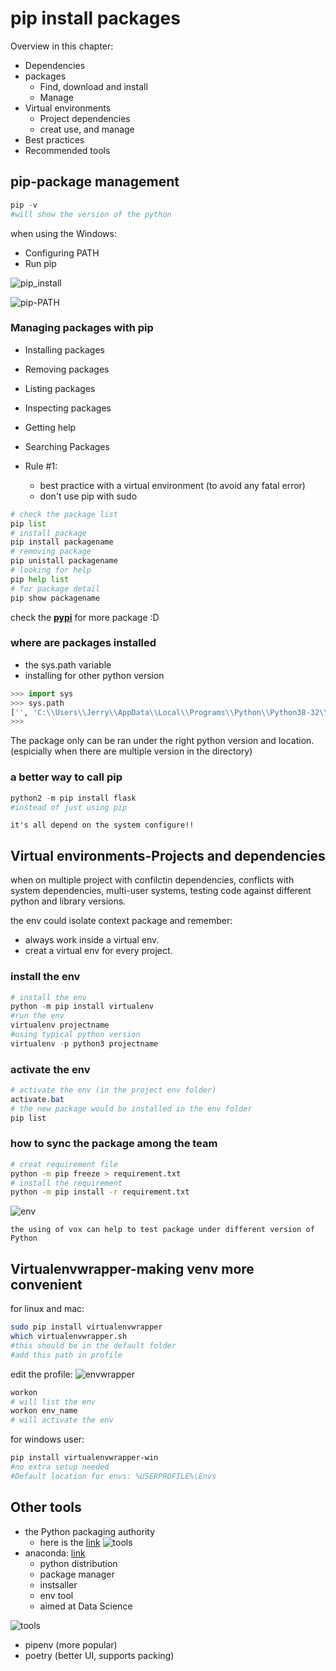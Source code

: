 # pip install packages

Overview in this chapter:

* Dependencies
* packages
  * Find, download and install
  * Manage
* Virtual environments
  * Project dependencies
  * creat use, and manage
* Best practices
* Recommended tools

## pip-package management

```python
pip -v
#will show the version of the python
```

when using the Windows:

* Configuring PATH
* Run pip

![pip_install](./images/pip-install.png)

![pip-PATH](./images/pip-PATH.png)

### Managing packages with pip

* Installing packages
* Removing packages
* Listing packages
* Inspecting packages
* Getting help
* Searching Packages

* Rule #1:
  * best practice with a virtual environment (to avoid any fatal error)
  * don't use pip with sudo

```python
# check the package list
pip list
# install package
pip install packagename
# removing package
pip unistall packagename
# looking for help
pip help list
# for package detail
pip show packagename
```

check the **[pypi](https://pypi.org/)** for more package :D

### where are packages installed

* the sys.path variable
* installing for other python version

```python
>>> import sys
>>> sys.path
['', 'C:\\Users\\Jerry\\AppData\\Local\\Programs\\Python\\Python38-32\\python38.zip', 'C:\\Users\\Jerry\\AppData\\Local\\Programs\\Python\\Python38-32\\DLLs', 'C:\\Users\\Jerry\\AppData\\Local\\Programs\\Python\\Python38-32\\lib', 'C:\\Users\\Jerry\\AppData\\Local\\Programs\\Python\\Python38-32', 'C:\\Users\\Jerry\\AppData\\Roaming\\Python\\Python38\\site-packages', 'C:\\Users\\Jerry\\AppData\\Local\\Programs\\Python\\Python38-32\\lib\\site-packages']
>>>
```

The package only can be ran under the right python version and location. (espicially when there are multiple version in the directory)

### a better way to call pip

```python
python2 -m pip install flask
#instead of just using pip
```

``it's all depend on the system configure!!``

## Virtual environments-Projects and dependencies

when on multiple project with confilctin dependencies, conflicts with system dependencies, multi-user systems, testing code against different python and library versions.

the env could isolate context package and remember:

* always work inside a virtual env.
* creat a virtual env for every project.

### install the env

```python
# install the env
python -m pip install virtualenv
#run the env
virtualenv projectname
#using typical python version
virtualenv -p python3 projectname
```

### activate the env

```powershell
# activate the env (in the project env folder)
activate.bat
# the new package would be installed in the env folder
pip list
```

### how to sync the package among the team

```bash
# creat requirement file
python -m pip freeze > requirement.txt
# install the requirement
python -m pip install -r requirement.txt
```

![env](./images/env.png)

`the using of vox can help to test package under different version of Python`

## Virtualenvwrapper-making venv more convenient

for linux and mac:

```bash
sudo pip install virtualenvwrapper
which virtualenvwrapper.sh
#this should be in the default folder
#add this path in profile
```

edit the profile:
![envwrapper](./images/env-2.png)

```bash
workon
# will list the env
workon env_name
# will activate the env
```

for windows user:

```powershell
pip install virtualenvwrapper-win
#no extra setup needed
#Default location for envs: %USERPROFILE%\Envs
```

## Other tools

* the Python packaging authority
  * here is the [link](Http://pypa.io)
![tools](./images/tools.png)
* anaconda: [link](http://www.anaconda.com)
  * python distribution
  * package manager
  * instsaller
  * env tool
  * aimed at Data Science

![tools](./images/tools-2.png)

* pipenv (more popular)
* poetry (better UI, supports packing)